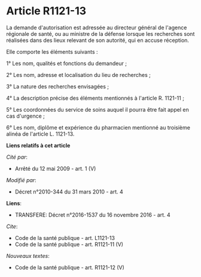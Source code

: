 # Article R1121-13

La demande d'autorisation est adressée au directeur général de l'agence régionale de santé, ou au ministre de la défense
lorsque les recherches sont réalisées dans des lieux relevant de son autorité, qui en accuse réception. 

Elle comporte les éléments suivants : 

1° Les nom, qualités et fonctions du demandeur ; 

2° Les nom, adresse et localisation du lieu de recherches ; 

3° La nature des recherches envisagées ; 

4° La description précise des éléments mentionnés à l'article R. 1121-11 ; 

5° Les coordonnées du service de soins auquel il pourra être fait appel en cas d'urgence ; 

6° Les nom, diplôme et expérience du pharmacien mentionné au troisième alinéa de l'article L. 1121-13.

**Liens relatifs à cet article**

_Cité par_:

  - Arrêté du 12 mai 2009 - art. 1 (V)

_Modifié par_:

  - Décret n°2010-344 du 31 mars 2010 - art. 4

**Liens**:

  - TRANSFERE: Décret n°2016-1537 du 16 novembre 2016 - art. 4

_Cite_:

  - Code de la santé publique - art. L1121-13
  - Code de la santé publique - art. R1121-11 (V)

_Nouveaux textes_:

  - Code de la santé publique - art. R1121-12 (V)
